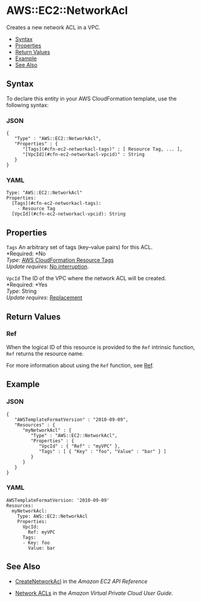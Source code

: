 # AWS::EC2::NetworkAcl<a name="aws-resource-ec2-network-acl"></a>

Creates a new network ACL in a VPC\.


+ [Syntax](#aws-resource-ec2-networkacl-syntax)
+ [Properties](#w3ab2c21c10d387b9)
+ [Return Values](#w3ab2c21c10d387c11)
+ [Example](#w3ab2c21c10d387c13)
+ [See Also](#w3ab2c21c10d387c15)

## Syntax<a name="aws-resource-ec2-networkacl-syntax"></a>

To declare this entity in your AWS CloudFormation template, use the following syntax:

### JSON<a name="aws-resource-ec2-networkacl-syntax.json"></a>

```
{
   "Type" : "AWS::EC2::NetworkAcl",
   "Properties" : {
      "[Tags](#cfn-ec2-networkacl-tags)" : [ Resource Tag, ... ],
      "[VpcId](#cfn-ec2-networkacl-vpcid)" : String
   }
}
```

### YAML<a name="aws-resource-ec2-networkacl-syntax.yaml"></a>

```
Type: "AWS::EC2::NetworkAcl"
Properties:
  [Tags](#cfn-ec2-networkacl-tags):
    - Resource Tag
  [VpcId](#cfn-ec2-networkacl-vpcid): String
```

## Properties<a name="w3ab2c21c10d387b9"></a>

`Tags`  <a name="cfn-ec2-networkacl-tags"></a>
An arbitrary set of tags \(key–value pairs\) for this ACL\.  
*Required: *No  
*Type*: [AWS CloudFormation Resource Tags](aws-properties-resource-tags.md)  
*Update requires*: [No interruption](using-cfn-updating-stacks-update-behaviors.md#update-no-interrupt)\.

`VpcId`  <a name="cfn-ec2-networkacl-vpcid"></a>
The ID of the VPC where the network ACL will be created\.  
*Required: *Yes  
*Type*: String  
*Update requires*: [Replacement](using-cfn-updating-stacks-update-behaviors.md#update-replacement)

## Return Values<a name="w3ab2c21c10d387c11"></a>

### Ref<a name="w3ab2c21c10d387c11b2"></a>

When the logical ID of this resource is provided to the `Ref` intrinsic function, `Ref` returns the resource name\.

For more information about using the `Ref` function, see [Ref](intrinsic-function-reference-ref.md)\.

## Example<a name="w3ab2c21c10d387c13"></a>

### JSON<a name="aws-resource-ec2-networkacl-syntax-example-1.json"></a>

```
{
   "AWSTemplateFormatVersion" : "2010-09-09",
   "Resources" : {
      "myNetworkAcl" : {
         "Type" : "AWS::EC2::NetworkAcl",
         "Properties" : {
            "VpcId" : { "Ref" : "myVPC" },
            "Tags" : [ { "Key" : "foo", "Value" : "bar" } ]
         }
      }
   }
}
```

### YAML<a name="aws-resource-ec2-networkacl-syntax-example-1.yaml"></a>

```
AWSTemplateFormatVersion: '2010-09-09'
Resources:
  myNetworkAcl:
    Type: AWS::EC2::NetworkAcl
    Properties:
      VpcId:
        Ref: myVPC
      Tags:
      - Key: foo
        Value: bar
```

## See Also<a name="w3ab2c21c10d387c15"></a>

+ [CreateNetworkAcl](http://docs.aws.amazon.com/AWSEC2/latest/APIReference/ApiReference-query-CreateNetworkAcl.html) in the *Amazon EC2 API Reference*

+ [Network ACLs](http://docs.aws.amazon.com/AmazonVPC/latest/UserGuide/VPC_ACLs.html) in the *Amazon Virtual Private Cloud User Guide*\.